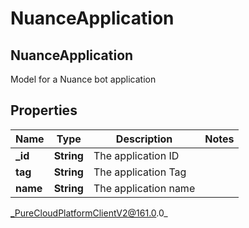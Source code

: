 # NuanceApplication

## NuanceApplication
Model for a Nuance bot application

## Properties

|Name | Type | Description | Notes|
|------------ | ------------- | ------------- | -------------|
| **_id** | **String** | The application ID | |
| **tag** | **String** | The application Tag | |
| **name** | **String** | The application name | |



_PureCloudPlatformClientV2@161.0.0_
